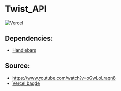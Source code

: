 # Twist_API
![Vercel](https://vercelbadge.vercel.app/api/nikkiasteinza/twist-api)
## Dependencies:

- [Handlebars](https://www.npmjs.com/package/hbs)

## Source:

- https://www.youtube.com/watch?v=oGwLoLraqn8
- [Vercel bagde](https://github.com/datejer/vercel-badge)